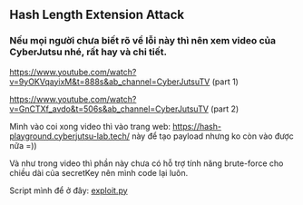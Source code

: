 ## Hash Length Extension Attack 

### Nếu mọi người chưa biết rõ về lỗi này thì nên xem video của CyberJutsu nhé, rất hay và chi tiết.
https://www.youtube.com/watch?v=9yOKVqayixM&t=888s&ab_channel=CyberJutsuTV (part 1)

https://www.youtube.com/watch?v=GnCTXf_avdo&t=506s&ab_channel=CyberJutsuTV (part 2)

Mình vào coi xong video thì vào trang web: https://hash-playground.cyberjutsu-lab.tech/ này để tạo payload nhưng ko còn vào được nữa =))

Và như trong video thì phần này chưa có hỗ trợ tính năng brute-force cho chiều dài của secretKey nên mình code lại luôn.

Script mình để ở đây: [exploit.py](exploit.py)
